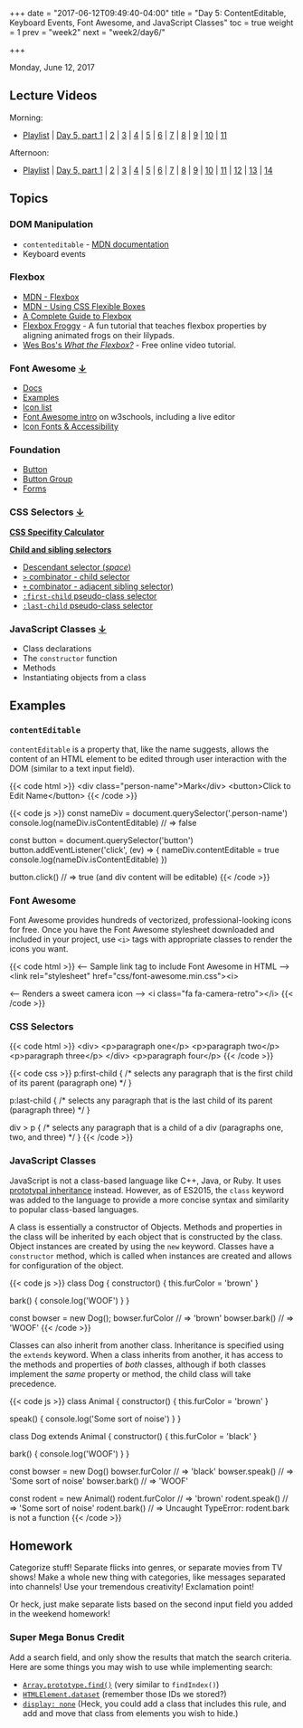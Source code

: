 +++
date = "2017-06-12T09:49:40-04:00"
title = "Day 5: ContentEditable, Keyboard Events, Font Awesome, and JavaScript Classes"
toc = true
weight = 1
prev = "week2"
next = "week2/day6/"

+++

<date>Monday, June 12, 2017</date>

## Lecture Videos

Morning:

* [Playlist](https://www.youtube.com/playlist?list=PLuT2TqJuwaY9SEkynJl1LudbfzWqc4l84) | [Day 5, part 1](https://www.youtube.com/watch?v=ZzGsGewDBLo&list=PLuT2TqJuwaY9SEkynJl1LudbfzWqc4l84&index=43) | [2](https://www.youtube.com/watch?v=X8-w8_IPSaw&list=PLuT2TqJuwaY9SEkynJl1LudbfzWqc4l84&index=44) | [3](https://www.youtube.com/watch?v=1E1gS-y1Ea0&list=PLuT2TqJuwaY9SEkynJl1LudbfzWqc4l84&index=45) | [4](https://www.youtube.com/watch?v=UJ8nT1Mr740&list=PLuT2TqJuwaY9SEkynJl1LudbfzWqc4l84&index=46) | [5](https://www.youtube.com/watch?v=y9K5kvXSNNs&list=PLuT2TqJuwaY9SEkynJl1LudbfzWqc4l84&index=47) | [6](https://www.youtube.com/watch?v=bgOE2Eep1Nc&list=PLuT2TqJuwaY9SEkynJl1LudbfzWqc4l84&index=48) | [7](https://www.youtube.com/watch?v=zRcGrJFHddY&list=PLuT2TqJuwaY9SEkynJl1LudbfzWqc4l84&index=49) | [8](https://www.youtube.com/watch?v=ntinhQijygw&list=PLuT2TqJuwaY9SEkynJl1LudbfzWqc4l84&index=50) | [9](https://www.youtube.com/watch?v=g2jJFyCVHTg&list=PLuT2TqJuwaY9SEkynJl1LudbfzWqc4l84&index=51) | [10](https://www.youtube.com/watch?v=VwPQ_N-kL7Q&list=PLuT2TqJuwaY9SEkynJl1LudbfzWqc4l84&index=52) | [11](https://www.youtube.com/watch?v=Ttl8BFWy-0k&list=PLuT2TqJuwaY9SEkynJl1LudbfzWqc4l84&index=53)

Afternoon:

* [Playlist](https://www.youtube.com/playlist?list=PLuT2TqJuwaY9uIH9AFDZUyfalE-tY8REa) | [Day 5, part 1](https://www.youtube.com/watch?v=OLkm0kCn730&index=47&list=PLuT2TqJuwaY9uIH9AFDZUyfalE-tY8REa) | [2](https://www.youtube.com/watch?v=-TXW1dSJw1w&index=48&list=PLuT2TqJuwaY9uIH9AFDZUyfalE-tY8REa) | [3](https://www.youtube.com/watch?v=OatOYae2-mM&index=49&list=PLuT2TqJuwaY9uIH9AFDZUyfalE-tY8REa) | [4](https://www.youtube.com/watch?v=E5In18t1UNs&index=50&list=PLuT2TqJuwaY9uIH9AFDZUyfalE-tY8REa) | [5](https://www.youtube.com/watch?v=NdAKychEjYs&index=51&list=PLuT2TqJuwaY9uIH9AFDZUyfalE-tY8REa) | [6](https://www.youtube.com/watch?v=TwOIfN9Ii6s&index=52&list=PLuT2TqJuwaY9uIH9AFDZUyfalE-tY8REa) | [7](https://www.youtube.com/watch?v=2WztZ4ChjEI&index=53&list=PLuT2TqJuwaY9uIH9AFDZUyfalE-tY8REa) | [8](https://www.youtube.com/watch?v=wvCu2hHTwsU&index=54&list=PLuT2TqJuwaY9uIH9AFDZUyfalE-tY8REa) | [9](https://www.youtube.com/watch?v=O3MeOzlpLBo&index=55&list=PLuT2TqJuwaY9uIH9AFDZUyfalE-tY8REa) | [10](https://www.youtube.com/watch?v=uCj16uL_UsU&index=56&list=PLuT2TqJuwaY9uIH9AFDZUyfalE-tY8REa) | [11](https://www.youtube.com/watch?v=N1sJhA_rB04&index=57&list=PLuT2TqJuwaY9uIH9AFDZUyfalE-tY8REa) | [12](https://www.youtube.com/watch?v=vkme85HqCLc&index=58&list=PLuT2TqJuwaY9uIH9AFDZUyfalE-tY8REa) | [13](https://www.youtube.com/watch?v=w9pgLqdJgss&index=59&list=PLuT2TqJuwaY9uIH9AFDZUyfalE-tY8REa) | [14](https://www.youtube.com/watch?v=P1mFec8-MtQ&index=60&list=PLuT2TqJuwaY9uIH9AFDZUyfalE-tY8REa)

## Topics

### DOM Manipulation
* `contenteditable` - [MDN documentation](https://developer.mozilla.org/en-US/docs/Web/HTML/Global_attributes/contenteditable)
* Keyboard events

### Flexbox
* [MDN - Flexbox](https://developer.mozilla.org/en-US/docs/Learn/CSS/CSS_layout/Flexbox)
* [MDN - Using CSS Flexible Boxes](https://developer.mozilla.org/en-US/docs/Web/CSS/CSS_Flexible_Box_Layout/Using_CSS_flexible_boxes)
* [A Complete Guide to Flexbox](https://css-tricks.com/snippets/css/a-guide-to-flexbox/)
* [Flexbox Froggy](http://flexboxfroggy.com/) - A fun tutorial that teaches flexbox properties by aligning animated frogs on their lilypads.
* [Wes Bos's _What the Flexbox?_](https://flexbox.io/) - Free online video tutorial.

### Font Awesome [↓](#font-awesome)
* [Docs](http://fontawesome.io/)
* [Examples](http://fontawesome.io/examples/)
* [Icon list](http://fontawesome.io/icons/)
* [Font Awesome intro](http://www.w3schools.com/icons/fontawesome_icons_intro.asp) on w3schools, including a live editor
* [Icon Fonts &amp; Accessibility](http://fontawesome.io/accessibility/)

### Foundation
* [Button](http://foundation.zurb.com/sites/docs/button.html)
* [Button Group](http://foundation.zurb.com/sites/docs/button-group.html)
* [Forms](http://foundation.zurb.com/sites/docs/forms.html)

### CSS Selectors [↓](#css-selectors)
**[CSS Specifity Calculator](https://specificity.keegan.st/)**

**[Child and sibling selectors](https://css-tricks.com/child-and-sibling-selectors/)**

* [Descendant selector (_space_)](https://css-tricks.com/almanac/selectors/d/descendant/)
* [`>` combinator - child selector](https://css-tricks.com/almanac/selectors/c/child/)
* [`+` combinator - adjacent sibling selector)](https://css-tricks.com/almanac/selectors/a/adjacent-sibling/)
* [`:first-child` pseudo-class selector](https://css-tricks.com/almanac/selectors/f/first-child/)
* [`:last-child` pseudo-class selector](https://css-tricks.com/almanac/selectors/l/last-child/)

### JavaScript Classes [↓](#javascript-classes)
* Class declarations
* The `constructor` function
* Methods
* Instantiating objects from a class

## Examples

### `contentEditable`
`contentEditable` is a property that, like the name suggests, allows the content of an HTML element to be edited through user interaction with the DOM (similar to a text input field).

{{< code html >}}
&lt;div class=&quot;person-name&quot;&gt;Mark&lt;/div&gt;
&lt;button&gt;Click to Edit Name&lt;/button&gt;
{{< /code >}}

{{< code js >}}
const nameDiv = document.querySelector('.person-name')
console.log(nameDiv.isContentEditable) // => false

const button = document.querySelector('button')
button.addEventListener('click', (ev) => {
  nameDiv.contentEditable = true
  console.log(nameDiv.isContentEditable)
})

button.click() // => true (and div content will be editable)
{{< /code >}}

### Font Awesome

Font Awesome provides hundreds of vectorized, professional-looking icons for free.  Once you have the Font Awesome stylesheet downloaded and included in your project, use `<i>` tags with appropriate classes to render the icons you want.

{{< code html >}}
&lt;-- Sample link tag to include Font Awesome in HTML --&gt;
&lt;link rel=&quot;stylesheet&quot; href=&quot;css/font-awesome.min.css&quot;&gt;&lt;i&gt;

&lt;-- Renders a sweet camera icon --&gt;
&lt;i class=&quot;fa fa-camera-retro&quot;&gt;&lt;/i&gt;
{{< /code >}}

### CSS Selectors

{{< code html >}}
&lt;div&gt;
  &lt;p&gt;paragraph one&lt;/p&gt;
  &lt;p&gt;paragraph two&lt;/p&gt;
  &lt;p&gt;paragraph three&lt;/p&gt;
&lt;/div&gt;
&lt;p&gt;paragraph four&lt;/p&gt;
{{< /code >}}

{{< code css >}}
p:first-child {
  /* selects any paragraph that is the first child of its parent (paragraph one) */
}

p:last-child {
  /* selects any paragraph that is the last child of its parent (paragraph three) */
}

div > p {
  /* selects any paragraph that is a child of a div (paragraphs one, two, and three) */
}
{{< /code >}}

### JavaScript Classes

JavaScript is not a class-based language like C++, Java, or Ruby.  It uses [prototypal inheritance](https://developer.mozilla.org/en-US/docs/Web/JavaScript/Inheritance_and_the_prototype_chain) instead.  However, as of ES2015, the `class` keyword was added to the language to provide a more concise syntax and similarity to popular class-based languages.

A class is essentially a constructor of Objects.  Methods and properties in the class will be inherited by each object that is constructed by the class.  Object instances are created by using the `new` keyword.  Classes have a `constructor` method, which is called when instances are created and allows for configuration of the object.

{{< code js >}}
class Dog {
  constructor() {
    this.furColor = 'brown'
  }

  bark() {
    console.log('WOOF')
  }
}

const bowser = new Dog();
bowser.furColor // => 'brown'
bowser.bark()   // => 'WOOF'
{{< /code >}}

Classes can also inherit from another class.  Inheritance is specified using the `extends` keyword.  When a class inherits from another, it has access to the methods and properties of *both* classes, although if both classes implement the *same* property or method, the child class will take precedence.

{{< code js >}}
class Animal {
  constructor() {
    this.furColor = 'brown'
  }

  speak() {
    console.log('Some sort of noise')
  }
}

class Dog extends Animal {
  constructor() {
    this.furColor = 'black'
  }

  bark() {
    console.log('WOOF')
  }
}

const bowser = new Dog()
bowser.furColor // => 'black'
bowser.speak()  // => 'Some sort of noise'
bowser.bark()   // => 'WOOF'

const rodent = new Animal()
rodent.furColor // => 'brown'
rodent.speak()  // => 'Some sort of noise'
rodent.bark()   // => Uncaught TypeError: rodent.bark is not a function
{{< /code >}}

## Homework

Categorize stuff! Separate flicks into genres, or separate movies from TV shows! Make a whole new thing with categories, like messages separated into channels! Use your tremendous creativity! Exclamation point!

Or heck, just make separate lists based on the second input field you added in the weekend homework!

### Super Mega Bonus Credit

Add a search field, and only show the results that match the search criteria. Here are some things you may wish to use while implementing search:

* [`Array.prototype.find()`](https://developer.mozilla.org/en-US/docs/Web/JavaScript/Reference/Global_Objects/Array/find?v=control) (very similar to `findIndex()`)
* [`HTMLElement.dataset`](https://developer.mozilla.org/en-US/docs/Web/API/HTMLElement/dataset) (remember those IDs we stored?)
* [`display: none`](https://www.w3schools.com/css/css_display_visibility.asp) (Heck, you could add a class that includes this rule, and add and move that class from elements you wish to hide.)